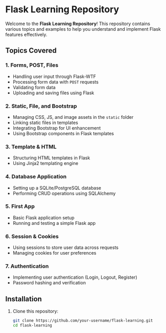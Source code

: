 # Flask Learning Repository

Welcome to the **Flask Learning Repository**! This repository contains various topics and examples to help you understand and implement Flask features effectively.

## Topics Covered

### 1. Forms, POST, Files
- Handling user input through Flask-WTF
- Processing form data with `POST` requests
- Validating form data
- Uploading and saving files using Flask

### 2. Static, File, and Bootstrap
- Managing CSS, JS, and image assets in the `static` folder
- Linking static files in templates
- Integrating Bootstrap for UI enhancement
- Using Bootstrap components in Flask templates

### 3. Template & HTML
- Structuring HTML templates in Flask
- Using Jinja2 templating engine

### 4. Database Application
- Setting up a SQLite/PostgreSQL database
- Performing CRUD operations using SQLAlchemy

### 5. First App
- Basic Flask application setup
- Running and testing a simple Flask app

### 6. Session & Cookies
- Using sessions to store user data across requests
- Managing cookies for user preferences

### 7. Authentication
- Implementing user authentication (Login, Logout, Register)
- Password hashing and verification

## Installation

1. Clone this repository:
   ```sh
   git clone https://github.com/your-username/flask-learning.git
   cd flask-learning
